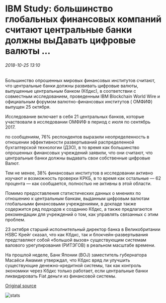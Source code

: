 # IBM Study: большинство глобальных финансовых компаний считают центральные банки должны выДавать цифровые валюты ...

###### 2018-10-25 13:10

Большинство опрошенных мировых финансовых институтов считают, что центральные банки должны развивать цифровые валюты, выпущенные центральным банком (Кбдкс), в соответствии с совместным исследованием, проведенным IBM Blockchain World Wire и официальным форумом валютно-финансовых институтов ( ОМФИФ) выпущен 25 октября.

Исследование включает в себя 21 центральных банков, которые участвовали в исследовании ОМФИФ в период с июля по сентябрь 2017.

по сообщениям, 76% респондентов выразили неопределенность в отношении эффективности развертываний распределенной бухгалтерской технологии (ДЗО), в то время как большинство опрошенных финансовых учреждений заявили, что они считают, что центральные банки должны выдавать свои собственные цифровые Валют.

Тем не менее, 38% финансовых институтов в исследовании активно изучают и возможность проверки КРКБ, в то время как остальные — 62 процента — как сообщается, полностью не активны в этой области.

Помимо предоставления статистических данных о мнениях по отношению к центральным банкам, выданным цифровым валютам глобальными финансовыми учреждениями, в докладе также содержится ряд подходов к созданию Кбдкс, а также предлагаются рекомендации для учреждений о том, как управлять связанных с этим проблем.

23 октября старший исполнительный директор банка в Великобритании HSBC Крейг сказал, что как Кбдкс, так и блокчейн-развертывания представляют собой «большой вызов» существующим системам валового урегулирования (РИТЭГОВ) в реальном масштабе времени.

На прошлой неделе, Банк Японии (BOJ) заместитель губернатора Масаёси Амамия утверждал, что Кбдкс вряд ли улучшить существующие денежно-кредитной системы, так как контроль экономики через Кбдкс только работает, если центральные банки ликвидировать Fiat деньги из финансовой системы.

[Original source](https://cointelegraph.com/news/ibm-study-most-global-financial-firms-think-central-banks-should-issue-digital-currencies)

![stats](https://c.statcounter.com/11760860/0/a89fa40b/1/ "stats")